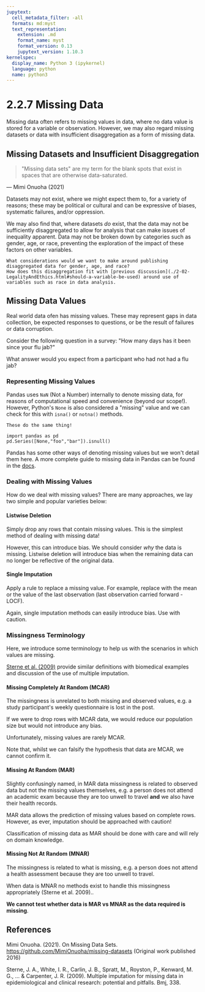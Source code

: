 ```yaml
---
jupytext:
  cell_metadata_filter: -all
  formats: md:myst
  text_representation:
    extension: .md
    format_name: myst
    format_version: 0.13
    jupytext_version: 1.10.3
kernelspec:
  display_name: Python 3 (ipykernel)
  language: python
  name: python3
---
```

# 2.2.7 Missing Data

Missing data often refers to missing values in data, where no data value is stored for a variable or observation.
However, we may also regard missing datasets or data with insufficient disaggregation as a form of missing data.

## Missing Datasets and Insufficient Disaggregation

> "Missing data sets" are my term for the blank spots that exist in spaces that are otherwise data-saturated.

— Mimi Onuoha (2021)

Datasets may not exist, where we might expect them to, for a variety of reasons; these may be political or cultural
 and can be expressive of biases, systematic failures, and/or oppression.

We may also find that, where datasets *do* exist, that the data may not be sufficiently disaggregated to allow for
 analysis that can make issues of inequality apparent. Data may not be broken down by categories such as gender, age, or race, 
 preventing the exploration of the impact of these factors on other variables.

```{admonition} Discussion
What considerations would we want to make around publishing disaggregated data for gender, age, and race?
How does this disaggregation fit with [previous discussion](./2-02-LegalityAndEthics.html#should-a-variable-be-used) around use of variables such as race in data analysis.
``` 

## Missing Data Values

Real world data ofen has missing values. These may represent gaps in data collection, be expected responses to questions, or be the result of failures or data corruption.

Consider the following question in a survey:
"How many days has it been since your flu jab?"

What answer would you expect from a participant who had not had a flu jab? 

### Representing Missing Values


Pandas uses `NaN` (Not a Number) internally to denote missing data, for reasons of computational speed and convenience (beyond our scope!).
However, Python's `None` is also considered a "missing" value and we can check for this with `isna()` or `notna()` methods.

```{margin} .isnull() vs .isna()
These do the same thing!
```

```{code-cell} ipython3
import pandas as pd
pd.Series([None,"foo","bar"]).isnull()
```

Pandas has some other ways of denoting missing values but we won't detail them here. A more complete guide to missing data in Pandas can be found in the [docs](https://pandas.pydata.org/pandas-docs/stable/user_guide/missing_data.html).


### Dealing with Missing Values

How do we deal with missing values? There are many approaches, we lay two simple and popular varieties below:

#### Listwise Deletion

Simply drop any rows that contain missing values. This is the simplest method of dealing with missing data!

However, this can introduce bias. We should consider *why* the data is missing. 
Listwise deletion will introduce bias when the remaining data can no longer be reflective of the original data.

#### Single Imputation

Apply a rule to replace a missing value. For example, replace with the mean or the value of the last observation (last observation carried forward - LOCF).

Again, single imputation methods can easily introduce bias. Use with caution.

### Missingness Terminology

Here, we introduce some terminology to help us with the scenarios in which values are missing.

[Sterne et al. (2009)](https://www.bmj.com/content/338/bmj.b2393/) provide similar definitions with biomedical examples and discussion of the use of multiple imputation.

#### Missing Completely At Random (MCAR)

The missingness is unrelated to both missing and observed values, e.g. a study participant's weekly questionnaire is lost in the post.

If we were to drop rows with MCAR data, we would reduce our population size but would not introduce any bias. 

Unfortunately, missing values are rarely MCAR.

Note that, whilst we can falsify the hypothesis that data are MCAR, we cannot confirm it.

#### Missing At Random (MAR)

Slightly confusingly named, in MAR data missingness is related to observed data but not the missing values themselves,
e.g. a person does not attend an academic exam because they are too unwell to travel **and** we also have their health records.

MAR data allows the prediction of missing values based on complete rows. However, as ever, imputation should be approached with caution!

Classification of missing data as MAR should be done with care and will rely on domain knowledge.

#### Missing Not At Random (MNAR)

The missingness is related to what is missing, e.g. a person does not attend a health assessment because they are too unwell to travel.

When data is MNAR no methods exist to handle this missingness appropriately (Sterne et al. 2009).. 

**We cannot test whether data is MAR vs MNAR as the data required is missing**.

## References

Mimi Onuoha. (2021). On Missing Data Sets. https://github.com/MimiOnuoha/missing-datasets (Original work published 2016)

Sterne, J. A., White, I. R., Carlin, J. B., Spratt, M., Royston, P., Kenward, M. G., ... & Carpenter, J. R. (2009). Multiple imputation for missing data in epidemiological and clinical research: potential and pitfalls. Bmj, 338.